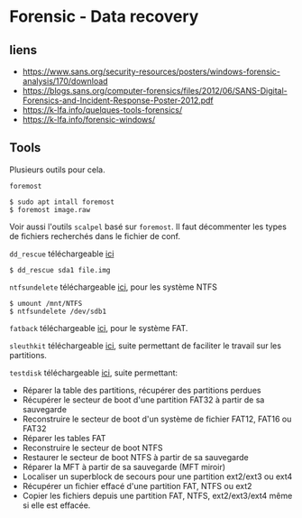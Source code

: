 # Forensic - Data recovery

## liens
* https://www.sans.org/security-resources/posters/windows-forensic-analysis/170/download
* https://blogs.sans.org/computer-forensics/files/2012/06/SANS-Digital-Forensics-and-Incident-Response-Poster-2012.pdf
* https://k-lfa.info/quelques-tools-forensics/
* https://k-lfa.info/forensic-windows/

## Tools

Plusieurs outils pour cela.

`foremost`

    $ sudo apt intall foremost
    $ foremost image.raw
Voir aussi l'outils `scalpel` basé sur `foremost`. Il faut décommenter les types de fichiers recherchés dans le fichier de conf.

`dd_rescue` téléchargeable [ici](http://www.garloff.de/kurt/linux/ddrescue/)

    $ dd_rescue sda1 file.img

`ntfsundelete` téléchargeable [ici](https://www.ntfsundelete.com/download), pour les système NTFS

    $ umount /mnt/NTFS
    $ ntfsundelete /dev/sdb1

`fatback` téléchargeable [ici](https://github.com/gaul/fatback/blob/master/INSTALL), pour le système FAT.

`sleuthkit` téléchargeable [ici](https://www.sleuthkit.org/sleuthkit/download.php), suite permettant de faciliter le travail sur les partitions.

`testdisk` téléchargeable [ici](https://www.cgsecurity.org/wiki/TestDisk_FR), suite permettant:
* Réparer la table des partitions, récupérer des partitions perdues
* Récupérer le secteur de boot d'une partition FAT32 à partir de sa sauvegarde
* Reconstruire le secteur de boot d'un système de fichier FAT12, FAT16 ou FAT32
* Réparer les tables FAT
* Reconstruire le secteur de boot NTFS
* Restaurer le secteur de boot NTFS à partir de sa sauvegarde
* Réparer la MFT à partir de sa sauvegarde (MFT miroir)
* Localiser un superblock de secours pour une partition ext2/ext3 ou ext4
* Récupérer un fichier effacé d'une partition FAT, NTFS ou ext2
* Copier les fichiers depuis une partition FAT, NTFS, ext2/ext3/ext4 même si elle est effacée.